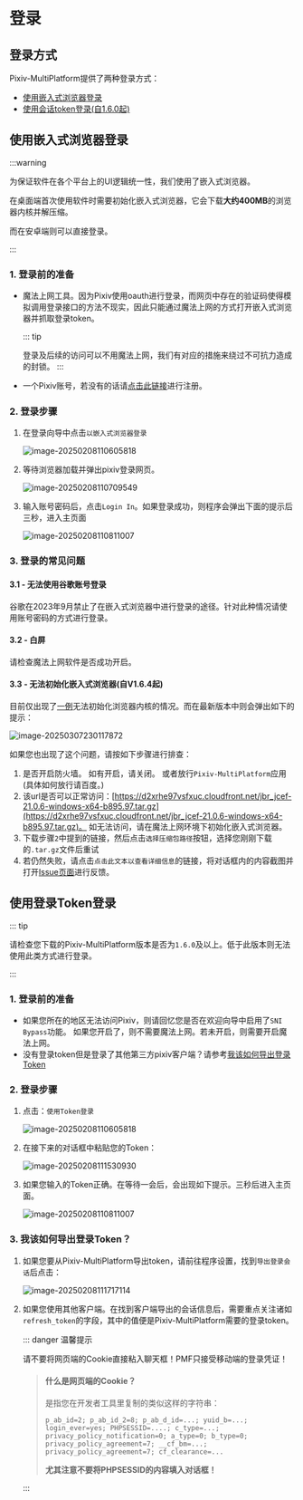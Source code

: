 # 登录

## 登录方式

Pixiv-MultiPlatform提供了两种登录方式：

- [使用嵌入式浏览器登录](#使用嵌入式浏览器登录)
- [使用会话token登录(自1.6.0起)](#使用登录token登录)



## 使用嵌入式浏览器登录

:::warning

为保证软件在各个平台上的UI逻辑统一性，我们使用了嵌入式浏览器。

在桌面端首次使用软件时需要初始化嵌入式浏览器，它会下载**大约400MB**的浏览器内核并解压缩。

而在安卓端则可以直接登录。

:::

### 1. 登录前的准备

- 魔法上网工具。因为Pixiv使用oauth进行登录，而网页中存在的验证码使得模拟调用登录接口的方法不现实，因此只能通过魔法上网的方式打开嵌入式浏览器并抓取登录token。

  ::: tip

  登录及后续的访问可以不用魔法上网，我们有对应的措施来绕过不可抗力造成的封锁。
  :::

- 一个Pixiv账号，若没有的话请[点击此链接](https://accounts.pixiv.net/signup)进行注册。

### 2. 登录步骤

1. 在登录向导中点击`以嵌入式浏览器登录`

   ![image-20250208110605818](./login.assets/image-20250208110605818.png)

2. 等待浏览器加载并弹出pixiv登录网页。

   ![image-20250208110709549](./login.assets/image-20250208110709549.png)

3. 输入账号密码后，点击`Login In`。如果登录成功，则程序会弹出下面的提示后三秒，进入主页面

   ![image-20250208110811007](./login.assets/image-20250208110811007.png)

### 3. 登录的常见问题

#### 3.1 - 无法使用谷歌账号登录

谷歌在2023年9月禁止了在嵌入式浏览器中进行登录的途径。针对此种情况请使用账号密码的方式进行登录。

#### 3.2 - 白屏

请检查魔法上网软件是否成功开启。

#### 3.3 - 无法初始化嵌入式浏览器(自V1.6.4起)

目前仅出现了[一例](https://github.com/kagg886/Pixiv-MultiPlatform/issues/16)无法初始化浏览器内核的情况。而在最新版本中则会弹出如下的提示：

![image-20250307230117872](./login.assets/image-20250307230117872.png)

如果您也出现了这个问题，请按如下步骤进行排查：

1. 是否开启防火墙。
   如有开启，请关闭。
   或者放行`Pixiv-MultiPlatform`应用(具体如何放行请百度。)
2. 该url是否可以正常访问：[https://d2xrhe97vsfxuc.cloudfront.net/jbr_jcef-21.0.6-windows-x64-b895.97.tar.gz](https://d2xrhe97vsfxuc.cloudfront.net/jbr_jcef-21.0.6-windows-x64-b895.97.tar.gz)。
   如无法访问，请在魔法上网环境下初始化嵌入式浏览器。
3. 下载步骤`2`中提到的链接，然后点击`选择压缩包路径`按钮，选择您刚刚下载的`.tar.gz`文件后重试
4. 若仍然失败，请点击`点击此文本以查看详细信息`的链接，将对话框内的内容截图并打开[Issue页面](https://github.com/kagg886/Pixiv-MultiPlatform/issues/new?template=功能故障.md)进行反馈。



## 使用登录Token登录

::: tip

请检查您下载的Pixiv-MultiPlatform版本是否为`1.6.0`及以上。低于此版本则无法使用此类方式进行登录。

:::



### 1. 登录前的准备

- 如果您所在的地区无法访问Pixiv，则请回忆您是否在欢迎向导中启用了`SNI Bypass`功能。
  如果您开启了，则不需要魔法上网。若未开启，则需要开启魔法上网。
- 没有登录token但是登录了其他第三方pixiv客户端？请参考[我该如何导出登录Token](#3-我该如何导出登录token)



### 2. 登录步骤

1. 点击：`使用Token登录`

   ![image-20250208110605818](./login.assets/image-20250208110605818.png)

2. 在接下来的对话框中粘贴您的Token：

   ![image-20250208111530930](./login.assets/image-20250208111530930.png)

3. 如果您输入的Token正确。在等待一会后，会出现如下提示。三秒后进入主页面。

   ![image-20250208110811007](./login.assets/image-20250208110811007.png)

### 3. 我该如何导出登录Token？

1. 如果您要从Pixiv-MultiPlatform导出token，请前往程序设置，找到`导出登录会话`后点击：

   ![image-20250208111717114](./login.assets/image-20250208111717114.png)

2. 如果您使用其他客户端。在找到客户端导出的会话信息后，需要重点关注诸如`refresh_token`的字段，其中的值便是Pixiv-MultiPlatform需要的登录token。
   

   ::: danger 温馨提示

   请不要将网页端的Cookie直接粘入聊天框！PMF只接受移动端的登录凭证！

   > #### 什么是网页端的Cookie？
   >
   > 是指您在开发者工具里复制的类似这样的字符串：
   >
   > ```
   > p_ab_id=2; p_ab_id_2=8; p_ab_d_id=...; yuid_b=...; login_ever=yes; PHPSESSID=....; c_type=...; privacy_policy_notification=0; a_type=0; b_type=0; privacy_policy_agreement=7; __cf_bm=...; privacy_policy_agreement=7; cf_clearance=...
   > ```
   >
   > **尤其注意不要将PHPSESSID的内容填入对话框！**

   :::